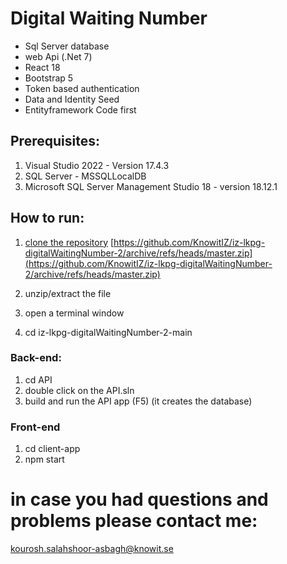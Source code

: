# Digital Waiting Number
- Sql Server database
- web Api (.Net 7)
- React 18
- Bootstrap 5
- Token based authentication
- Data and Identity Seed
- Entityframework Code first

## Prerequisites:
1. Visual Studio 2022 - Version 17.4.3
2. SQL Server - MSSQLLocalDB
3. Microsoft SQL Server Management Studio 18 - version 18.12.1

## How to run:
1. [clone the repository](https://github.com/KnowitIZ/iz-lkpg-digitalWaitingNumber-2/archive/refs/heads/master.zip)
[https://github.com/KnowitIZ/iz-lkpg-digitalWaitingNumber-2/archive/refs/heads/master.zip](https://github.com/KnowitIZ/iz-lkpg-digitalWaitingNumber-2/archive/refs/heads/master.zip)

2. unzip/extract the file
3. open a terminal window
4. cd iz-lkpg-digitalWaitingNumber-2-main

### Back-end:

1. cd API
2. double click on the API.sln
3. build and run the API app (F5) 
(it creates the database)

### Front-end
1. cd client-app
2. npm start

# in case you had questions and problems please contact me:
kourosh.salahshoor-asbagh@knowit.se
